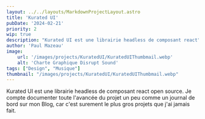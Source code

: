 ```yaml
---
layout: ../../layouts/MarkdownProjectLayout.astro
title: 'Kurated UI'
pubDate: '2024-02-21'
priority: 2
wip: true
description: "Kurated UI est une librairie headless de composant react"
author: 'Paul Mazeau'
image:
    url: '/images/projects/KuratedUI/KuratedUIThumbmail.webp'
    alt: 'Charte Graphique Disrupt Sound'
tags: ["Design", "Musique"]
thumbnail: "/images/projects/KuratedUI/KuratedUIThumbmail.webp"
---
```


Kurated UI est une librairie headless de composant react open source. Je compte documenter toute l'avancée du projet un peu comme un journal de bord sur mon Blog, car c'est surement le plus gros projets que j'ai jamais fait.